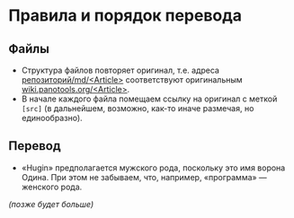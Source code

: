 # Правила и порядок перевода

## Файлы

* Структура файлов повторяет оригинал, т.е. адреса [репозиторий/md/&lt;Article&gt;](md/) соответствуют оригинальным [wiki.panotools.org/&lt;Article&gt;](https://wiki.panotools.org/).
* В начале каждого файла помещаем ссылку на оригинал с меткой `[src]` (в дальнейшем, возможно, как-то иначе размечая, но единообразно).

## Перевод

* «Hugin» предполагается мужского рода, поскольку это имя ворона Одина. При этом не забываем, что, например, «программа» — женского рода.

_(позже будет больше)_
